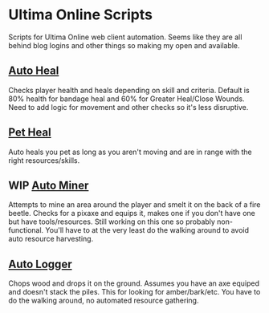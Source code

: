 # Ultima Online Scripts
Scripts for Ultima Online web client automation. Seems like they are all behind blog logins and other things so making my open and available.

## [Auto Heal](Auto_Heal.js)
Checks player health and heals depending on skill and criteria. Default is 80% health for bandage heal and 60% for Greater Heal/Close Wounds. Need to add logic for movement and other checks so it's less disruptive.

## [Pet Heal](Pet_Heal.js)
Auto heals you pet as long as you aren't moving and are in range with the right resources/skills.

## WIP [Auto Miner](Auto_Miner.js)
Attempts to mine an area around the player and smelt it on the back of a fire beetle. Checks for a pixaxe and equips it, makes one if you don't have one but have tools/resources. Still working on this one so probably non-functional. You'll have to at the very least do the walking around to avoid auto resource harvesting.

## [Auto Logger](Auto_logger.js)
Chops wood and drops it on the ground. Assumes you have an axe equiped and doesn't stack the piles. This for looking for amber/bark/etc. You have to do the walking around, no automated resource gathering.
